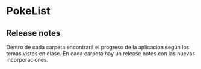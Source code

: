 # PokeList

## Release notes
Dentro de cada carpeta encontrará el progreso de la aplicación según los temas vistos en clase. En cada carpeta hay un release notes con las nuevas incorporaciones.